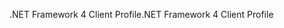 <span data-ttu-id="02b43-101">.NET Framework 4 Client Profile</span><span class="sxs-lookup"><span data-stu-id="02b43-101">.NET Framework 4 Client Profile</span></span>